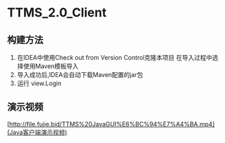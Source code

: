 # TTMS_2.0_Client
## 构建方法
 1. 在IDEA中使用Check out from Version Control克隆本项目 在导入过程中选择使用Maven模板导入
 2. 导入成功后,IDEA会自动下载Maven配置的jar包
 3. 运行 view.Login
## 演示视频
[http://file.fujie.bid/TTMS%20JavaGUI%E6%BC%94%E7%A4%BA.mp4](Java客户端演示视频)<br>
